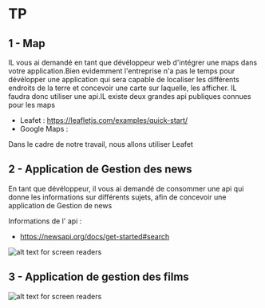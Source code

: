 # TP


## 1 - Map
IL vous ai demandé en tant que dévéloppeur web d'intégrer une maps dans votre application.Bien evidemment l'entreprise n'a pas le temps pour dévélopper une application qui sera capable de localiser les différents endroits de la terre et concevoir une carte sur laquelle, les afficher.
IL faudra donc utiliser une api.IL existe deux grandes api publiques connues pour les maps

 - Leafet : https://leafletjs.com/examples/quick-start/
 - Google Maps : 

 Dans le cadre de notre travail, nous allons utiliser Leafet


 ## 2 - Application de Gestion des news

 En tant que dévéloppeur, il vous ai demandé de consommer une api qui donne les informations sur différents sujets, afin de concevoir une application de Gestion de news

 Informations de l' api : 

 - https://newsapi.org/docs/get-started#search

 ![alt text for screen readers](/images/tp-news.png)

 ## 3 - Application de gestion des films

 ![alt text for screen readers](/images/movie.png)